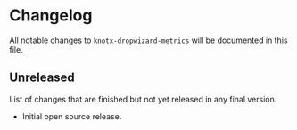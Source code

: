 # Changelog
All notable changes to `knotx-dropwizard-metrics` will be documented in this file.

## Unreleased
List of changes that are finished but not yet released in any final version.
- Initial open source release.
